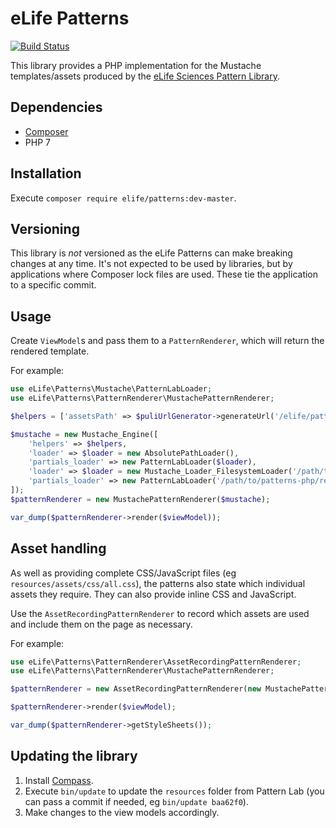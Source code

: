 eLife Patterns
==============

[![Build Status](http://ci--alfred.elifesciences.org/buildStatus/icon?job=library-patterns-php)](http://ci--alfred.elifesciences.org/job/library-patterns-php/)

This library provides a PHP implementation for the Mustache templates/assets produced by the [eLife Sciences Pattern Library](https://github.com/elifesciences/pattern-library).

Dependencies
------------

* [Composer](https://getcomposer.org/)
* PHP 7

Installation
------------

Execute `composer require elife/patterns:dev-master`.

Versioning
----------

This library is _not_ versioned as the eLife Patterns can make breaking changes at any time. It's not expected to be used by libraries, but by applications where Composer lock files are used. These tie the application to a specific commit.

Usage
-----

Create `ViewModel`s and pass them to a `PatternRenderer`, which will return the rendered template.

For example:

```php
use eLife\Patterns\Mustache\PatternLabLoader;
use eLife\Patterns\PatternRenderer\MustachePatternRenderer;

$helpers = ['assetsPath' => $puliUrlGenerator->generateUrl('/elife/patterns/assets')];

$mustache = new Mustache_Engine([
    'helpers' => $helpers,
    'loader' => $loader = new AbsolutePathLoader(),
    'partials_loader' => new PatternLabLoader($loader),
    'loader' => $loader = new Mustache_Loader_FilesystemLoader('/path/to/patterns-php'),
    'partials_loader' => new PatternLabLoader('/path/to/patterns-php/resources/templates'),
]);
$patternRenderer = new MustachePatternRenderer($mustache);

var_dump($patternRenderer->render($viewModel));
```

Asset handling
--------------

As well as providing complete CSS/JavaScript files (eg `resources/assets/css/all.css`), the patterns also state which individual assets they require. They can also provide inline CSS and JavaScript.

Use the `AssetRecordingPatternRenderer` to record which assets are used and include them on the page as necessary.

For example:

```php
use eLife\Patterns\PatternRenderer\AssetRecordingPatternRenderer;
use eLife\Patterns\PatternRenderer\MustachePatternRenderer;

$patternRenderer = new AssetRecordingPatternRenderer(new MustachePatternRenderer($mustache));

$patternRenderer->render($viewModel);

var_dump($patternRenderer->getStyleSheets());
```

Updating the library
--------------------

1. Install [Compass](http://compass-style.org/).
2. Execute `bin/update` to update the `resources` folder from Pattern Lab (you can pass a commit if needed, eg `bin/update baa62f0`).
3. Make changes to the view models accordingly.
